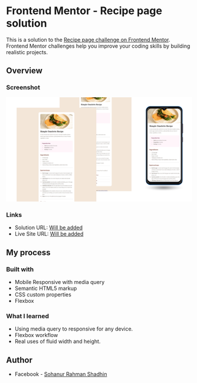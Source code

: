 # Frontend Mentor - Recipe page solution

This is a solution to the [Recipe page challenge on Frontend Mentor](https://www.frontendmentor.io/challenges/recipe-page-KiTsR8QQKm). Frontend Mentor challenges help you improve your coding skills by building realistic projects. 

## Overview

### Screenshot

![Design-Preview](./assets/preview.png)

### Links

- Solution URL: [Will be added](https://your-solution-url.com)
- Live Site URL: [Will be added](https://your-live-site-url.com)

## My process

### Built with

- Mobile Responsive with media query
- Semantic HTML5 markup
- CSS custom properties
- Flexbox

### What I learned

- Using media query to responsive for any device.
- Flexbox workflow
- Real uses of fluid width and height.

## Author

- Facebook - [Sohanur Rahman Shadhin](https://www.facebook.com/ShadhinForever)
